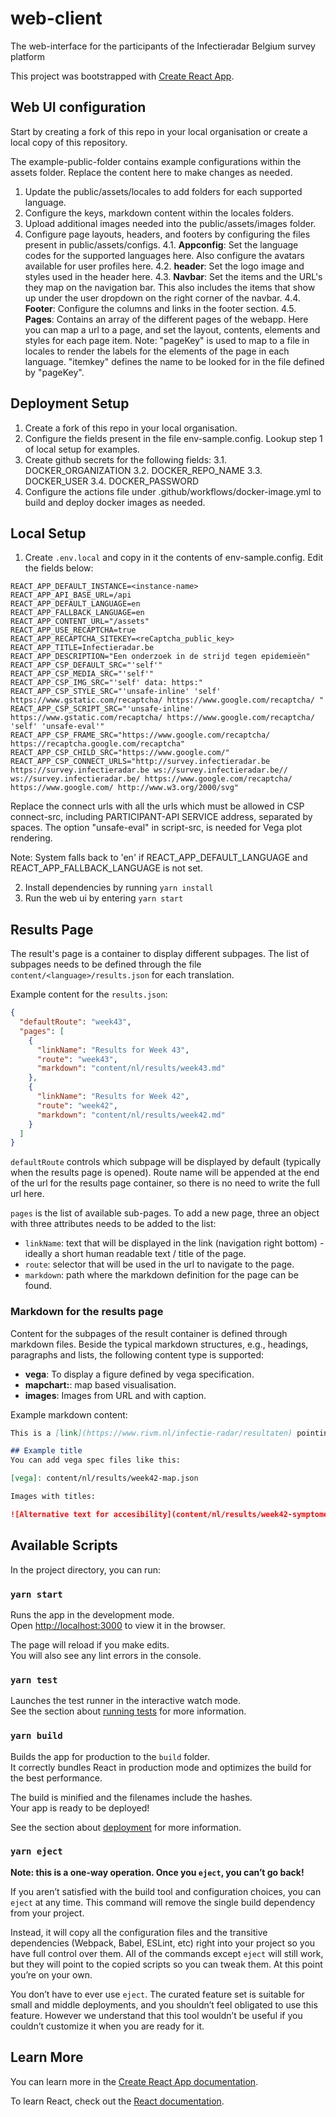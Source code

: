 # web-client
The web-interface for the participants of the Infectieradar Belgium survey platform


This project was bootstrapped with [Create React App](https://github.com/facebook/create-react-app).

## Web UI configuration

Start by creating a fork of this repo in your local organisation or create a local copy of this repository.

The example-public-folder contains example configurations within the assets folder. Replace the content here to make changes as needed.

1. Update the public/assets/locales to add folders for each supported language.
2. Configure the keys, markdown content within the locales folders.
3. Upload additional images needed into the public/assets/images folder.
4. Configure page layouts, headers, and footers by configuring the files present in public/assets/configs.
4.1. **Appconfig**: Set the language codes for the supported languages here. Also configure the avatars available for user profiles here.
4.2. **header**: Set the logo image and styles used in the header here.
4.3. **Navbar**: Set the items and the URL's they map on the navigation bar. This also includes the items that show up under the user dropdown on the right corner of the navbar.
4.4. **Footer**: Configure the columns and links in the footer section.
4.5. **Pages**: Contains an array of the different pages of the webapp. Here you can map a url to a page, and set the layout, contents, elements and styles for each page item. Note: "pageKey" is used to map to a file in locales to render the labels for the elements of the page in each language. "itemkey" defines the name to be looked for in the file defined by "pageKey".



## Deployment Setup
1. Create a fork of this repo in your local organisation. 
2. Configure the fields present in the file env-sample.config. Lookup step 1 of local setup for examples.
3. Create github secrets for the following fields:
  3.1. DOCKER_ORGANIZATION
  3.2. DOCKER_REPO_NAME
  3.3. DOCKER_USER
  3.4. DOCKER_PASSWORD
4. Configure the actions file under .github/workflows/docker-image.yml to build and deploy docker images as needed.

## Local Setup
1. Create `.env.local` and copy in it the contents of env-sample.config. Edit the fields below: 
  ```
  REACT_APP_DEFAULT_INSTANCE=<instance-name>
  REACT_APP_API_BASE_URL=/api
  REACT_APP_DEFAULT_LANGUAGE=en
  REACT_APP_FALLBACK_LANGUAGE=en
  REACT_APP_CONTENT_URL="/assets"
  REACT_APP_USE_RECAPTCHA=true
  REACT_APP_RECAPTCHA_SITEKEY=<reCaptcha_public_key>
  REACT_APP_TITLE=Infectieradar.be
  REACT_APP_DESCRIPTION="Een onderzoek in de strijd tegen epidemieën"
  REACT_APP_CSP_DEFAULT_SRC="'self'"
  REACT_APP_CSP_MEDIA_SRC="'self'"
  REACT_APP_CSP_IMG_SRC="'self' data: https:"
  REACT_APP_CSP_STYLE_SRC="'unsafe-inline' 'self' https://www.gstatic.com/recaptcha/ https://www.google.com/recaptcha/ "
  REACT_APP_CSP_SCRIPT_SRC="'unsafe-inline' https://www.gstatic.com/recaptcha/ https://www.google.com/recaptcha/ 'self' 'unsafe-eval'"
  REACT_APP_CSP_FRAME_SRC="https://www.google.com/recaptcha/ https://recaptcha.google.com/recaptcha"
  REACT_APP_CSP_CHILD_SRC="https://www.google.com/"
  REACT_APP_CSP_CONNECT_URLS="http://survey.infectieradar.be https://survey.infectieradar.be ws://survey.infectieradar.be// ws://survey.infectieradar.be/ https://www.google.com/recaptcha/ https://www.google.com/ http://www.w3.org/2000/svg"

  ```
Replace the connect urls with all the urls which must be allowed in CSP connect-src, including PARTICIPANT-API SERVICE address, separated by spaces.
The option "unsafe-eval" in script-src, is needed for Vega plot rendering.

Note: System falls back to 'en' if REACT_APP_DEFAULT_LANGUAGE and REACT_APP_FALLBACK_LANGUAGE is not set.

2. Install dependencies by running ```yarn install```
3. Run the web ui by entering ```yarn start```

## Results Page
The result's page is a container to display different subpages. The list of subpages needs to be defined through the file
`content/<language>/results.json`
for each translation.

Example content for the `results.json`:

``` json
{
  "defaultRoute": "week43",
  "pages": [
    {
      "linkName": "Results for Week 43",
      "route": "week43",
      "markdown": "content/nl/results/week43.md"
    },
    {
      "linkName": "Results for Week 42",
      "route": "week42",
      "markdown": "content/nl/results/week42.md"
    }
  ]
}
```

`defaultRoute` controls which subpage will be displayed by default (typically when the results page is opened). Route name will be appended at the end of the url for the results page container, so there is no need to write the full url here.

`pages` is the list of available sub-pages. To add a new page, three an object with three attributes needs to be added to the list:

- `linkName`: text that will be displayed in the link (navigation right bottom) - ideally a short human readable text / title of the page.
- `route`: selector that will be used in the url to navigate to the page.
- `markdown`: path where the markdown definition for the page can be found.

### Markdown for the results page

Content for the subpages of the result container is defined through markdown files.
Beside the typical markdown structures, e.g., headings, paragraphs and lists, the following content type is supported:
- **vega**: To display a figure defined by vega specification.
- **mapchart:<url-to-map-json>**: map based visualisation.
- **images**: Images from URL and with caption.

Example markdown content:
```markdown
This is a [link](https://www.rivm.nl/infectie-radar/resultaten) pointing to an external page's url.

## Example title
You can add vega spec files like this:

[vega]: content/nl/results/week42-map.json

Images with titles:

![Alternative text for accesibility](content/nl/results/week42-symptomen.png "Caption of the image")
```

## Available Scripts

In the project directory, you can run:

### `yarn start`

Runs the app in the development mode.<br />
Open [http://localhost:3000](http://localhost:3000) to view it in the browser.

The page will reload if you make edits.<br />
You will also see any lint errors in the console.

### `yarn test`

Launches the test runner in the interactive watch mode.<br />
See the section about [running tests](https://facebook.github.io/create-react-app/docs/running-tests) for more information.

### `yarn build`

Builds the app for production to the `build` folder.<br />
It correctly bundles React in production mode and optimizes the build for the best performance.

The build is minified and the filenames include the hashes.<br />
Your app is ready to be deployed!

See the section about [deployment](https://facebook.github.io/create-react-app/docs/deployment) for more information.

### `yarn eject`

**Note: this is a one-way operation. Once you `eject`, you can’t go back!**

If you aren’t satisfied with the build tool and configuration choices, you can `eject` at any time. This command will remove the single build dependency from your project.

Instead, it will copy all the configuration files and the transitive dependencies (Webpack, Babel, ESLint, etc) right into your project so you have full control over them. All of the commands except `eject` will still work, but they will point to the copied scripts so you can tweak them. At this point you’re on your own.

You don’t have to ever use `eject`. The curated feature set is suitable for small and middle deployments, and you shouldn’t feel obligated to use this feature. However we understand that this tool wouldn’t be useful if you couldn’t customize it when you are ready for it.

## Learn More

You can learn more in the [Create React App documentation](https://facebook.github.io/create-react-app/docs/getting-started).

To learn React, check out the [React documentation](https://reactjs.org/).
